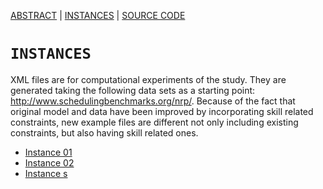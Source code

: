 [ABSTRACT](/README.md) | [INSTANCES](/Instances/Readme.md)  | [SOURCE CODE](/SourceCode/ReadMe.md)

`INSTANCES`
====================

XML files are for computational experiments of the study. They are generated taking the following data sets as a starting point: http://www.schedulingbenchmarks.org/nrp/. Because of the fact that original model and data have been improved by incorporating skill related constraints, new example files are different not only including existing constraints, but also having skill related ones.


- [Instance 01](/Instances/Instance_01.xml)
- [Instance 02](/Instances/Instance_02.xml)
- [Instance s](/Instances/Instance_s.xml)
